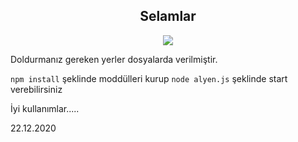 <h2 align="center">Selamlar</h2>
<p align="center">
  <a href="https://discord.com/users/460121944881233920" target"blank_"><img src="https://img.shields.io/badge/discord%20-7289DA.svg?&style=for-the-badge&logo=discord&logoColor=white"></a>

Doldurmanız gereken yerler dosyalarda verilmiştir.

```npm install``` şeklinde moddülleri kurup ```node alyen.js``` şeklinde start verebilirsiniz




İyi kullanımlar.....


22.12.2020 

